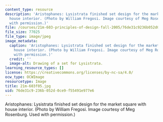 ```yaml
---
content_type: resource
description: 'Aristophanes: Lysistrata finished set design for the market square with
  house interior. (Photo by William Fregosi. Image courtesy of Meg Rosenburg. Used
  with permission.)'
file: /courses/21m-603-principles-of-design-fall-2005/76de31c9236b052d0ce9f55491e977e6_21m-603f05.jpg
file_size: 77025
file_type: image/jpeg
image_metadata:
  caption: 'Aristophanes: Lysistrata finished set design for the market square with
    house interior. (Photo by William Fregosi. Image courtesy of Meg Rosenburg. Used
    with permission.)'
  credit: ''
  image-alt: Drawing of a set for Lysistrata.
learning_resource_types: []
license: https://creativecommons.org/licenses/by-nc-sa/4.0/
ocw_type: OCWImage
resourcetype: Image
title: 21m-603f05.jpg
uid: 76de31c9-236b-052d-0ce9-f55491e977e6
---
```

Aristophanes: Lysistrata finished set design for the market square with house interior. (Photo by William Fregosi. Image courtesy of Meg Rosenburg. Used with permission.)